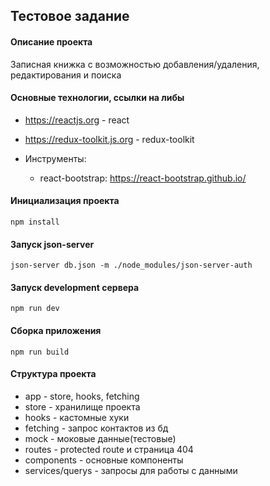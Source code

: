 ## Тестовое задание

#### Описание проекта

Записная книжка с возможностью добавления/удаления, редактирования и поиска

#### Основные технологии, ссылки на либы

- <https://reactjs.org> - react

- <https://redux-toolkit.js.org> - redux-toolkit

- Инструменты:
  - react-bootstrap: <https://react-bootstrap.github.io/>

#### Инициализация проекта

    npm install

#### Запуск json-server

    json-server db.json -m ./node_modules/json-server-auth

#### Запуск development сервера

    npm run dev

#### Сборка приложения

    npm run build

#### Структура проекта

- app - store, hooks, fetching
- store - хранилище проекта
- hooks - кастомные хуки
- fetching - запрос контактов из бд
- mock - моковые данные(тестовые)
- routes - protected route и страница 404
- components - основные компоненты
- services/querys - запросы для работы с данными
